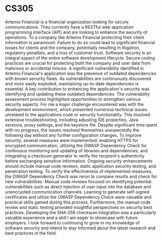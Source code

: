 # CS305

Artemis Financial is a financial organization looking for secure communications. They currently have a RESTful web application programming interface (API) and are looking to enhance the security of operations. To a company like Artemis Financial protecting their client information is paramount. Failure to do so could lead to significant financial losses for clients and the company, potentially resulting in litigation, regulatory penalties, and a loss of customer trust. Software security is an integral aspect of the entire software development lifecycle. Secure coding practices are crucial for protecting both the company and user data from malicious or accidental misuse. A significant vulnerability identified in Artemis Financial's application was the presence of outdated dependencies with known security flaws. As vulnerabilities are continuously discovered and more easily exploited, maintaining up-to-date dependencies is essential. A key contribution to enhancing the application's security was identifying and updating these outdated dependencies. The vulnerability assessment process highlighted opportunities to strengthen various security aspects. For me a major challenge encountered was with the development environment, which presented numerous technical issues unrelated to the applications code or security functionality. This involved extensive troubleshooting, including adjusting IDE properties, Java versions, proxy settings, and the keystore file. Despite significant time spent with no progress, the issues resolved themselves unexpectedly the following day without any further configuration changes.
To improve security, several measures were implemented: enabling HTTPS for encrypted communication, utilizing the OWASP Dependency Check for continuous monitoring and updating of libraries and dependencies, and integrating a checksum generator to verify the recipient's authenticity before exchanging sensitive information. Ongoing security enhancements should include manual code reviews, static application security testing, and penetration testing. To verify the effectiveness of implemented measures, the OWASP Dependency Check was rerun to compare results and check for new vulnerabilities. Manual code reviews focused on identifying potential vulnerabilities such as direct injection of user input into the database and unencrypted communication channels.
Learning to generate self-signed certificates and utilize the OWASP Dependency Check were valuable and practical skills gained during this process. Furthermore, the manual code review and static testing provided insightful perspectives on security best practices. Developing the SHA-256 checksum integration was a particularly valuable experience and a skill I am eager to showcase with future employers. I look forward to continuing to grow in my knowledge of software security and intend to stay informed about the latest research and best practices in the field.
